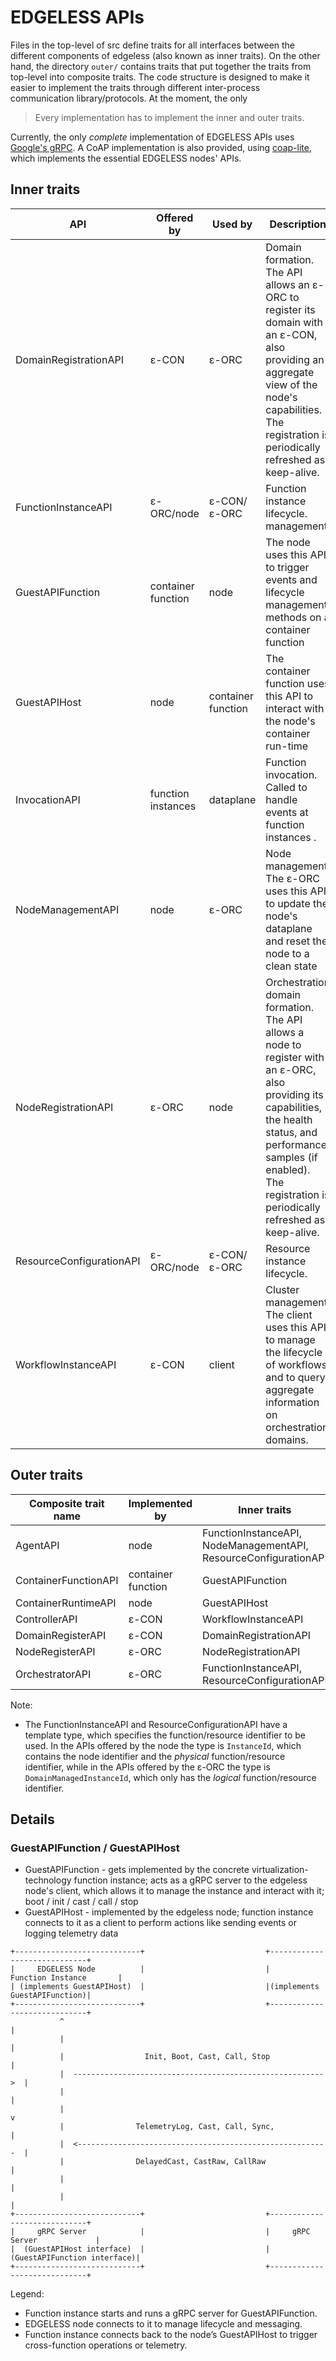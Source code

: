 # EDGELESS APIs

Files in the top-level of src define traits for all interfaces between the
different components of edgeless (also known as inner traits).
On the other hand, the directory `outer/` contains traits that put together
the traits from top-level into composite traits.
The code structure is designed to make it easier to implement the traits
through different inter-process communication library/protocols.
At the moment, the only

> Every implementation has to implement the inner and outer traits.

Currently, the only _complete_ implementation of EDGELESS APIs uses
[Google's gRPC](https://grpc.io/).
A CoAP implementation is also provided, using
[coap-lite](https://github.com/martindisch/coap-lite), which implements the
essential EDGELESS nodes' APIs.

## Inner traits

| API                      | Offered by         | Used by            | Description                                                                                                                                                                                                                          |
| ------------------------ | ------------------ | ------------------ | ------------------------------------------------------------------------------------------------------------------------------------------------------------------------------------------------------------------------------------ |
| DomainRegistrationAPI    | ε-CON              | ε-ORC              | Domain formation. The API allows an ε-ORC to register its domain with an ε-CON, also providing an aggregate view of the node's capabilities. The registration is periodically refreshed as keep-alive.                               |
| FunctionInstanceAPI      | ε-ORC/node         | ε-CON/ε-ORC        | Function instance lifecycle. management.                                                                                                                                                                                             |
| GuestAPIFunction         | container function | node               | The node uses this API to trigger events and lifecycle management methods on a container function                                                                                                                                    |
| GuestAPIHost             | node               | container function | The container function uses this API to interact with the node's container run-time                                                                                                                                                  |
| InvocationAPI            | function instances | dataplane          | Function invocation. Called to handle events at function instances .                                                                                                                                                                 |
| NodeManagementAPI        | node               | ε-ORC              | Node management. The ε-ORC uses this API to update the node's dataplane and reset the node to a clean state                                                                                                                          |
| NodeRegistrationAPI      | ε-ORC              | node               | Orchestration domain formation. The API allows a node to register with an ε-ORC, also providing its capabilities, the health status, and performance samples (if enabled). The registration is periodically refreshed as keep-alive. |
| ResourceConfigurationAPI | ε-ORC/node         | ε-CON/ε-ORC        | Resource instance lifecycle.                                                                                                                                                                                                         |
| WorkflowInstanceAPI      | ε-CON              | client             | Cluster management. The client uses this API to manage the lifecycle of workflows and to query aggregate information on orchestration domains.                                                                                       |

## Outer traits

| Composite trait name | Implemented by     | Inner traits                                                     |
| -------------------- | ------------------ | ---------------------------------------------------------------- |
| AgentAPI             | node               | FunctionInstanceAPI, NodeManagementAPI, ResourceConfigurationAPI |
| ContainerFunctionAPI | container function | GuestAPIFunction                                                 |
| ContainerRuntimeAPI  | node               | GuestAPIHost                                                     |
| ControllerAPI        | ε-CON              | WorkflowInstanceAPI                                              |
| DomainRegisterAPI    | ε-CON              | DomainRegistrationAPI                                            |
| NodeRegisterAPI      | ε-ORC              | NodeRegistrationAPI                                              |
| OrchestratorAPI      | ε-ORC              | FunctionInstanceAPI, ResourceConfigurationAPI                    |

Note:

- The FunctionInstanceAPI and ResourceConfigurationAPI have a template type,
  which specifies the function/resource identifier to be used. In the APIs
  offered by the node the type is `InstanceId`, which contains the node
  identifier and the _physical_ function/resource identifier, while in the APIs
  offered by the ε-ORC the type is `DomainManagedInstanceId`, which only has the
  _logical_ function/resource identifier.

## Details

### GuestAPIFunction / GuestAPIHost

- GuestAPIFunction - gets implemented by the concrete virtualization-technology
  function instance; acts as a gRPC server to the edgeless node's client, which
  allows it to manage the instance and interact with it; boot / init / cast /
  call / stop
- GuestAPIHost - implemented by the edgeless node; function instance connects to
  it as a client to perform actions like sending events or logging telemetry
  data

```
+----------------------------+                           +-----------------------------+
|     EDGELESS Node          |                           |     Function Instance       |
| (implements GuestAPIHost)  |                           |(implements GuestAPIFunction)|
+----------------------------+                           +-----------------------------+
           ^                                                             |
           |                                                             |
           |                  Init, Boot, Cast, Call, Stop               |
           |  -------------------------------------------------------->  |
           |                                                             |
           |                                                             v
           |                TelemetryLog, Cast, Call, Sync,              |
           |  <--------------------------------------------------------  |
           |                DelayedCast, CastRaw, CallRaw                |
           |                                                             |
           |                                                             |
+----------------------------+                           +-----------------------------+
|     gRPC Server            |                           |     gRPC Server             |
|  (GuestAPIHost interface)  |                           | (GuestAPIFunction interface)|
+----------------------------+                           +-----------------------------+
```

Legend:

- Function instance starts and runs a gRPC server for GuestAPIFunction.
- EDGELESS node connects to it to manage lifecycle and messaging.
- Function instance connects back to the node’s GuestAPIHost to trigger cross-function operations or telemetry.
